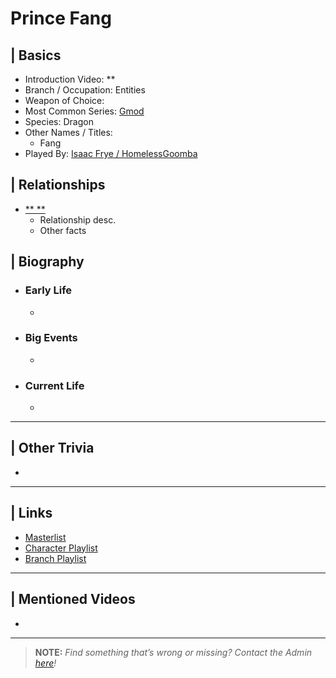 # Prince Fang  


## | Basics  
- Introduction Video: **  
- Branch / Occupation: Entities  
- Weapon of Choice:   
- Most Common Series: [Gmod](6.Series/Gmod.html)  
- Species: Dragon  
- Other Names / Titles:   
  - Fang  
- Played By: [Isaac Frye / HomelessGoomba](3.Siblings/3.4.Isaac-Frye-HomelessGoomba.html)  


## | Relationships  
- [** **]()  
  - Relationship desc.  
  - Other facts  


## | Biography  
- ### Early Life  
  -   
- ### Big Events  
  -   
- ### Current Life  
  -   

----

## | Other Trivia  
- 

----

## | Links  
- [Masterlist]()  
- [Character Playlist]()  
- [Branch Playlist]()  

----

## | Mentioned Videos
- []()

----

> **NOTE:** *Find something that’s wrong or missing? Contact the Admin [here](../chapter_2.md)!*